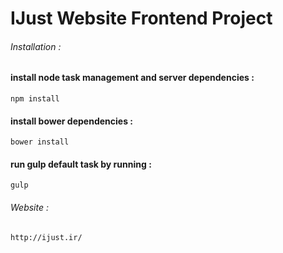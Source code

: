 # IJust Website Frontend Project

###### Installation :

#### install node task management and server dependencies :
```
npm install
```

#### install bower dependencies :
```
bower install
```

#### run gulp default task by running :
``` 
gulp 
```


###### Website :
```
http://ijust.ir/
```